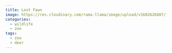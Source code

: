 ```yaml
---
title: Lost Fawn
image: https://res.cloudinary.com/rama-llama/image/upload/v1602626887/fawn_gcymsx.jpg
categories:
  - wildlife
  - zoo
tags:
  - zoo
  - deer
---
```

